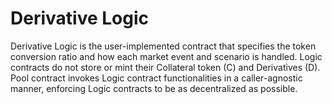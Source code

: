# Derivative Logic

Derivative Logic is the user-implemented contract that specifies the token conversion ratio and how each market event and scenario is handled. Logic contracts do not store or mint their Collateral token (C) and Derivatives (D). Pool contract invokes Logic contract functionalities in a caller-agnostic manner, enforcing Logic contracts to be as decentralized as possible.
